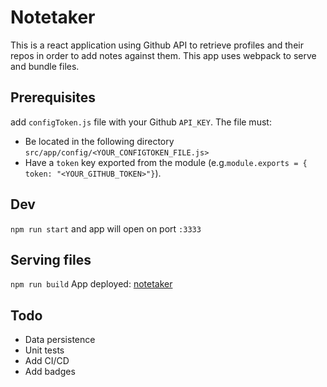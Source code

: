# Notetaker

This is a react application using Github API to retrieve profiles and their repos in order to add notes against them.
This app uses webpack to serve and bundle files.



## Prerequisites

add `configToken.js` file with your Github `API_KEY`.
The file must:
- Be located in the following directory `src/app/config/<YOUR_CONFIGTOKEN_FILE.js>`
- Have a `token` key exported from the module (e.g.`module.exports = { token: "<YOUR_GITHUB_TOKEN>"}`).


## Dev

`npm run start` and app will open on port `:3333`


## Serving files

`npm run build`
App deployed: [notetaker](omniscient-night.surge.sh)


## Todo

- Data persistence
- Unit tests
- Add CI/CD
- Add badges

